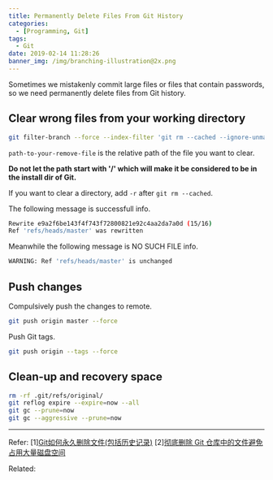 ```yaml
---
title: Permanently Delete Files From Git History
categories:
  - [Programming, Git]
tags:
  - Git
date: 2019-02-14 11:28:26
banner_img: /img/branching-illustration@2x.png
---
```


Sometimes we mistakenly commit large files or files that contain passwords, so we need permanently delete files from Git history.

## Clear wrong files from your working directory

```bash
git filter-branch --force --index-filter 'git rm --cached --ignore-unmatch path-to-your-remove-file' --prune-empty --tag-name-filter cat -- --all
```

`path-to-your-remove-file` is the relative path of the file you want to clear.

**Do not let the path start with '/' which will make it be considered to be in the install dir of Git.**

If you want to clear a directory, add `-r` after `git rm --cached`.

The following message is successfull info.

```bash
Rewrite e9a2f6be143f4f743f72800821e92c4aa2da7a0d (15/16)
Ref 'refs/heads/master' was rewritten
```

Meanwhile the following message is NO SUCH FILE info.

```bash
WARNING: Ref 'refs/heads/master' is unchanged
```

## Push changes

Compulsively push the changes to remote.

```bash
git push origin master --force
```

Push Git tags.

```bash
git push origin --tags --force
```

## Clean-up and recovery space

```bash
rm -rf .git/refs/original/
git reflog expire --expire=now --all
git gc --prune=now
git gc --aggressive --prune=now
```

----

Refer:
[1][Git如何永久删除文件(包括历史记录)](http://www.cnblogs.com/shines77/p/3460274.html)
[2][彻底删除 Git 仓库中的文件避免占用大量磁盘空间](https://walterlv.oschina.io/git/2017/09/18/delete-a-file-from-whole-git-history.html)

Related: